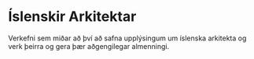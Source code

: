 # Íslenskir Arkitektar
Verkefni sem miðar að því að safna upplýsingum um íslenska arkitekta og verk þeirra og gera þær aðgengilegar almenningi.
